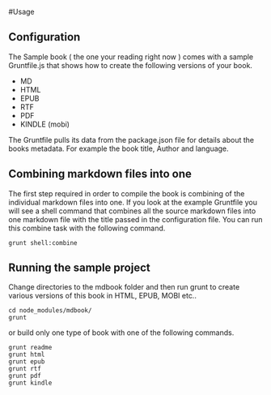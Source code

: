 #Usage

## Configuration
The Sample book ( the one your reading right now ) comes with a sample Gruntfile.js that shows how to create the following versions of your book.

 * MD
 * HTML
 * EPUB
 * RTF
 * PDF
 * KINDLE (mobi)

 The Gruntfile pulls its data from the package.json file for details about the books metadata. For example the book title, Author and language.

## Combining markdown files into one
The first step required in order to compile the book is combining of the individual markdown files into one. If you look at the example Gruntfile you will see a shell command that combines all the source markdown files into one markdown file with the title passed in the configuration file. You can run this combine task with the following command.

```
grunt shell:combine
```

## Running the sample project

Change directories to the mdbook folder and then run grunt to create various versions of this book in HTML, EPUB, MOBI etc..

```
cd node_modules/mdbook/
grunt
```
or build only one type of book with one of the following commands.

```
grunt readme
grunt html
grunt epub
grunt rtf
grunt pdf
grunt kindle
```

